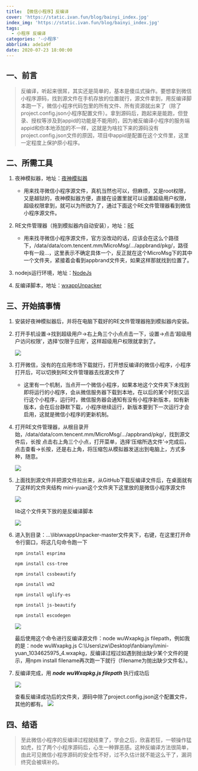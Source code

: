 ```yaml
---
title: 【微信小程序】反编译
cover: 'https://static.ivan.fun/blog/bainyi_index.jpg'
index_img: 'https://static.ivan.fun/blog/bainyi_index.jpg'
tags:
  - 小程序 反编译
categories: '-小程序'
abbrlink: ade1a9f
date: 2020-07-23 18:00:00
---
```


## 一、前言
>反编译，听起来很屌，其实还是简单的，基本是傻瓜式操作。要想拿到微信小程序源码，找到源文件在手机存放的位置就行，源文件拿到，用反编译脚本跑一下，微信小程序代码包里的所有文件、所有资源就出来了（除了project.config.json小程序配置文件）。拿到源码后，跑起来是能跑，但登录、授权等涉及到appid的功能是不能用的，因为被反编译小程序的服务端appid和你本地添加的不一样，这就是为啥拉下来的源码没有project.config.json文件的原因，项目中appid是配置在这个文件里，这里一定程度上保护原小程序。


## 二、所需工具
1. 夜神模拟器，地址：[夜神模拟器](https://www.yeshen.com/)
   - 用来找寻微信小程序源文件，真机当然也可以，但麻烦，又是root权限，又是越狱的，夜神模拟器方便，直接在设置里就可以设置超级用户权限，超级权限拿到，就可以为所欲为了，通过下面这个RE文件管理器看到微信小程序源文件。   

2. RE文件管理器（拖到模拟器内自动安装），地址：[RE](http://www.pc6.com/az/56118.html)  
   - 用来找寻微信小程序源文件，官方没改动的话，应该会在这么个路径下，/data/data/com.tencent.mm/MicroMsg/.../appbrand/pkg/，路径中有一段...，这里表示不确定具体一个，反正就在这个MicroMsg下的其中一个文件夹，紧接着会看到appbrand文件夹，如果这样那就找到位置了。   
3. nodejs运行环境，地址：[NodeJs](http://nodejs.cn/)    

4. 反编译脚本，地址：[wxappUnpacker](https://github.com/vobear/wxappUnpacker)    


## 三、开始搞事情
1. 安装好夜神模拟器后，并将在电脑下载好的RE文件管理器拖到模拟器内安装。   

2. 打开手机设置->找到超级用户->右上角三个小点点击一下，设置->点击‘超级用户访问权限’，选择‘仅限于应用’，这样超级用户权限就拿到了。  

   ![](https://static.ivan.fun/blog/fanbianyi1.jpg)   

3. 打开微信，没有的在应用市场下载就行，打开想反编译的微信小程序，小程序打开后，可以切换到RE文件管理器去找源文件了
   - 这里有一个机制，当点开一个微信小程序，如果本地这个文件夹下未找到即将运行的小程序，会从微信服务器下载到本地，在以后的某个时刻又运行这个小程序，运行时，微信服务器会通知有没有小程序新版本，如有新版本，会在后台静默下载，小程序继续运行，新版本要到下一次运行才会启用，这就是微信小程序的更新机制。   

4. 打开RE文件管理器，从根目录开始，/data/data/com.tencent.mm/MicroMsg/.../appbrand/pkg/，找到源文件后，长按 点击右上角三个小点，打开菜单，选择‘压缩所选文件’->完成后，点击查看->长按，还是右上角，将压缩包从模拟器发送出到电脑上，方式多种，随意。  

   ![](https://static.ivan.fun/blog/fanbianyi2.jpg)  

5. 上面找到源文件并把源文件拉出来，从GitHub下载反编译文件后，在桌面就有了这样的文件夹结构 mini-yuan这个文件夹下这里放的是微信小程序源文件   

   ![](https://static.ivan.fun/blog/fanbianyi3.jpg)

   lib这个文件夹下放的是反编译脚本

   ![](https://static.ivan.fun/blog/fanbianyi5.jpg)  

6. 进入到目录：...\lib\wxappUnpacker-master文件夹下，右键，在这里打开命令行窗口，将这几句命令跑一下
   ```
   npm install esprima

   npm install css-tree

   npm install cssbeautify

   npm install vm2

   npm install uglify-es

   npm install js-beautify

   npm install escodegen

   ```
   
   ![](https://static.ivan.fun/blog/fanbianyi6.jpg) 
   
   最后使用这个命令进行反编译源文件：node wuWxapkg.js filepath，例如我的是：node wuWxapkg.js C:\Users\zw\Desktop\fanbianyi\mini-yuan\_1034625975_4.wxapkg，反编译过程过如遇到抛出缺少某个文件的提示，用npm install filename再次跑一下就行（filename为抛出缺少文件名）。

7. 反编译完成，用 ***node wuWxapkg.js filepath*** 执行成功后

   ![](https://static.ivan.fun/blog/fanbianyi7.jpg) 
   
   查看反编译成功后的文件夹，源码中除了project.config.json这个配置文件，其他的都有。
   ![](https://static.ivan.fun/blog/fanbianyi8.jpg) 

## 四、结语

>至此微信小程序的反编译过程就结束了，学会之后，欣喜若狂，一顿操作猛如虎，拉了两个小程序源码后，心生一种罪恶感。这种反编译方法很简单，由此可见微信小程序源码的安全性不好，过不久估计就不能这么干了，漏洞终究会被填补的。